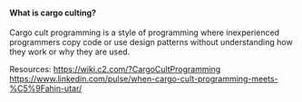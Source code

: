 #### What is cargo culting?

Cargo cult programming is a style of programming where inexperienced programmers copy code or use design patterns without understanding how they work or why they are used.

Resources:
https://wiki.c2.com/?CargoCultProgramming
https://www.linkedin.com/pulse/when-cargo-cult-programming-meets-%C5%9Fahin-utar/